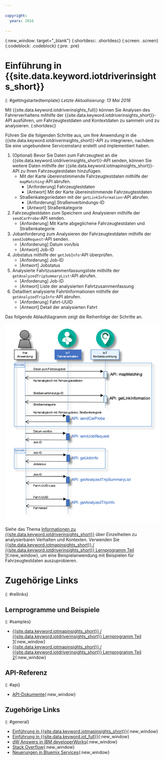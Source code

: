 ```yaml
---

copyright:
  years: 2016

---
```


{:new_window: target="_blank"}
{:shortdesc: .shortdesc}
{:screen: .screen}
{:codeblock: .codeblock}
{:pre: .pre}

# Einführung in {{site.data.keyword.iotdriverinsights_short}}
{: #gettingstartedtemplate}
*Letzte Aktualisierung: 13 Mai 2016*

Mit {{site.data.keyword.iotdriverinsights_full}} können Sie Analysen des Fahrerverhaltens mithilfe der {{site.data.keyword.iotdriverinsights_short}}-API ausführen, um Fahrzeugtestdaten und Kontextdaten zu sammeln und zu analysieren.
{:shortdesc}

Führen Sie die folgenden Schritte aus, um Ihre Anwendung in die {{site.data.keyword.iotdriverinsights_short}}-API zu integrieren, nachdem Sie eine ungebundene Serviceinstanz erstellt und implementiert haben.  

1. (Optional) Bevor Sie Daten zum Fahrzeugtest an die {{site.data.keyword.iotdriverinsights_short}}-API senden, können Sie weitere Daten mithilfe der {{site.data.keyword.iotmapinsights_short}}-API zu Ihren Fahrzeugtestdaten hinzufügen.
     - Mit der Karte übereinstimmende Fahrzeugtestdaten mithilfe der `mapMatching`-API abrufen.
        - [Anforderung] Fahrzeugtestdaten
        - [Antwort] Mit der Karte übereinstimmende Fahrzeugtestdaten
     - Straßenkategoriedaten mit der `getLinkInformation`-API abrufen.
        - [Anforderung] Straßenverbindungs-ID
        - [Antwort] Straßenkategorie
2. Fahrzeugtestdaten zum Speichern und Analysieren mithilfe der `sendCarProbe`-API senden.
   - [Anforderung] Mit Karte abgeglichene Fahrzeugtestdaten und Straßenkategorie
3. Jobanforderung zum Analysieren der Fahrzeugtestdaten mithilfe der `sendJobRequest`-API senden.
   - [Anforderung] Datum von/bis
   - [Antwort] Job-ID
4. Jobstatus mithilfe der `getJobInfo`-API überprüfen.
   - [Anforderung] Job-ID
   - [Antwort] Jobstatus
5. Analysierte Fahrtzusammenfassungsliste mithilfe der `getAnalyzedTripSummaryList`-API abrufen.
   - [Anforderung] Job-ID
   - [Antwort] Liste der analysierten Fahrtzusammenfassung
6. Detailliert analysierte Fahrtinformationen mithilfe der `getAnalyzedTripInfo`-API abrufen.
   - [Anforderung] Fahrt-UUID
   - [Antwort] Detail der analysierten Fahrt 

Das folgende Ablaufdiagramm zeigt die Reihenfolge der Schritte an. 

![Typische Analysesequenz](images/sequence_diagram.png "Typische Analysesequenz")

Siehe das Thema [Informationen zu {{site.data.keyword.iotdriverinsights_short}}](iotdriverinsights_overview.html) über Einzelheiten zu analysierbaren Verhalten und Kontexten.
Verwenden Sie [{{site.data.keyword.iotmapinsights_short}} / {{site.data.keyword.iotdriverinsights_short}} Lernprogramm Teil 1](https://github.com/IBM-Bluemix/car-data-management){:new_window}, um eine Beispielanwendung mit Beispielen für Fahrzeugtestdaten auszuprobieren. 


# Zugehörige Links
{: #rellinks}
## Lernprogramme und Beispiele
{: #samples}

* [{{site.data.keyword.iotmapinsights_short}} / {{site.data.keyword.iotdriverinsights_short}} Lernprogramm Teil 1](https://github.com/IBM-Bluemix/car-data-management){:new_window}
* [{{site.data.keyword.iotmapinsights_short}} / {{site.data.keyword.iotdriverinsights_short}} Lernprogramm Teil 2](https://github.com/IBM-Bluemix/map-driver-insights){:new_window}

## API-Referenz
{: #api}

* [API-Dokumente](http://ibm.biz/IoTDriverBehavior_APIdoc){:new_window}

## Zugehörige Links
{: #general}

* [Einführung in {{site.data.keyword.iotmapinsights_short}}](../IotMapInsights/index.html){:new_window}
* [Einführung in {{site.data.keyword.iot_full}}](https://www.ng.bluemix.net/docs/services/IoT/index.html){:new_window}
* [dW Answers in IBM developerWorks](https://developer.ibm.com/answers/topics/iot-driver-behavior){:new_window}
* [Stack Overflow](http://stackoverflow.com/questions/tagged/iot-driver-behavior){:new_window}
* [Neuerungen in Bluemix Services](http://www.ng.bluemix.net/docs/whatsnew/index.html#services_category){:new_window}

